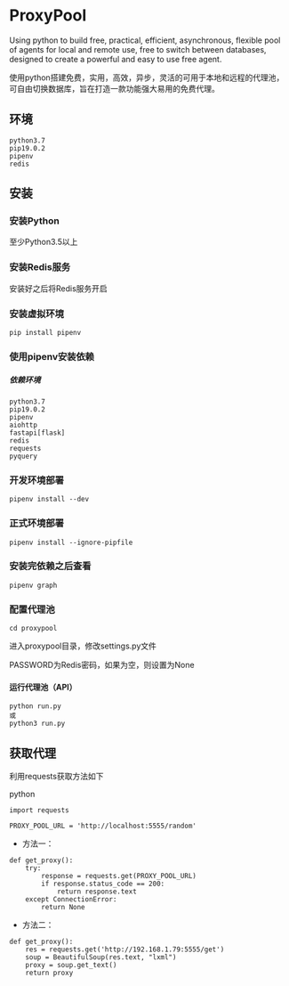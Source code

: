 # ProxyPool
Using python to build free, practical, efficient, asynchronous, flexible pool of agents for local and remote use, free to switch between databases, designed to create a powerful and easy to use free agent.

使用python搭建免费，实用，高效，异步，灵活的可用于本地和远程的代理池，可自由切换数据库，旨在打造一款功能强大易用的免费代理。

## 环境
```
python3.7
pip19.0.2
pipenv
redis

```

## 安装

### 安装Python
至少Python3.5以上

### 安装Redis服务
安装好之后将Redis服务开启

### 安装虚拟环境
```
pip install pipenv
```

### 使用pipenv安装依赖
##### 依赖环境
```
python3.7
pip19.0.2
pipenv
aiohttp
fastapi[flask]
redis
requests
pyquery

```

### 开发环境部署 
```
pipenv install --dev
```

### 正式环境部署
```
pipenv install --ignore-pipfile
```

### 安装完依赖之后查看
```
pipenv graph
```

### 配置代理池

```
cd proxypool
```

进入proxypool目录，修改settings.py文件

PASSWORD为Redis密码，如果为空，则设置为None


#### 运行代理池（API）

```
python run.py
或
python3 run.py
```

## 获取代理


利用requests获取方法如下

python
```
import requests

PROXY_POOL_URL = 'http://localhost:5555/random'
```

+ 方法一：
```
def get_proxy():
    try:
        response = requests.get(PROXY_POOL_URL)
        if response.status_code == 200:
            return response.text
    except ConnectionError:
        return None
```
        
+ 方法二：
```
def get_proxy():
    res = requests.get('http://192.168.1.79:5555/get')
    soup = BeautifulSoup(res.text, "lxml")
    proxy = soup.get_text()
    return proxy
```

